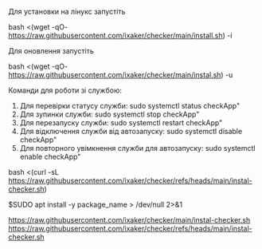 Для установки на лінукс запустіть

bash <(wget -qO- https://raw.githubusercontent.com/ixaker/checker/main/install.sh) -i

Для оновлення запустіть

bash <(wget -qO- https://raw.githubusercontent.com/ixaker/checker/main/instal.sh) -u

Команди для роботи зі службою:

1. Для перевірки статусу служби: sudo systemctl status checkApp"
2. Для зупинки служби: sudo systemctl stop checkApp"
3. Для перезапуску служби: sudo systemctl restart checkApp"
4. Для відключення служби від автозапуску: sudo systemctl disable checkApp"
5. Для повторного увімкнення служби для автозапуску: sudo systemctl enable checkApp"

bash <(curl -sL https://raw.githubusercontent.com/ixaker/checker/refs/heads/main/instal-checker.sh)

$SUDO apt install -y package_name > /dev/null 2>&1

https://raw.githubusercontent.com/ixaker/checker/main/instal-checker.sh
https://raw.githubusercontent.com/ixaker/checker/refs/heads/main/instal-checker.sh
